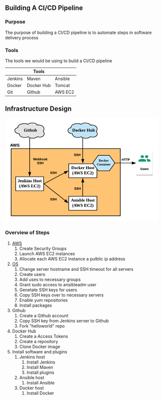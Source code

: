 ## Building A CI/CD Pipeline


### Purpose

The purpose of building a CI/CD pipeline is to automate steps in software delivery process


### Tools

The tools we would be using to build a CI/CD pipeline

|         |   **Tools**   |            |
|---------|---------------|------------|
| Jenkins |     Maven     |   Ansible  |
|  Docker |  Docker Hub   |   Tomcat   |
|   Git   |    Github     |   AWS EC2  |



## Infrastructure Design
![Infrastructure Design](https://github.com/hadriane/cicd_pipeline_java/blob/master/images/Infrastructure_Design.png)


### Overview of Steps

1. [AWS](https://github.com/hadriane/cicd_pipeline_java/blob/master/steps/steps_aws.md)
    1. Create Security Groups
    2. Launch AWS EC2 instances
    3. Allocate each AWS EC2 instance a pulblic ip address
2. [OS](https://github.com/hadriane/cicd_pipeline_java/blob/master/steps/steps_os.md)
    1. Change server hostname and SSH timeout for all servers
    2. Create users
    3. Add uses to necessary groups
    4. Grant sudo access to ansibleadm user
    5. Genetate SSH keys for users
    6. Copy SSH keys over to necessary servers
    7. Enable yum repositories
    8. Install packages
3. Github
    1. Create a Github account
    2. Copy SSH key from Jenkins server to Github
    2. Fork "helloworld" repo
4. Docker Hub
    1. Create a Access Tokens
    2. Create a repository
    3. Clone Docker image
5. Install software and plugins
    1. Jenkins host
        1. Install Jenkins
        2. Install Maven
        3. Install plugins
    2. Ansible host
        1. Install Ansible
    3. Docker host
        1. Install Docker
 
